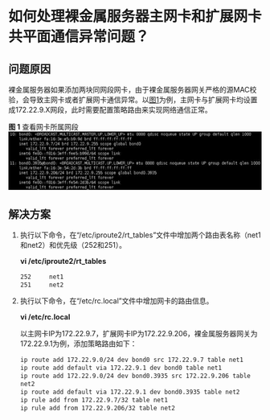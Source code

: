 # 如何处理裸金属服务器主网卡和扩展网卡共平面通信异常问题？<a name="bms_faq_0056"></a>

## 问题原因<a name="section1418611694917"></a>

裸金属服务器如果添加两块同网段网卡，由于裸金属服务器网关严格的源MAC校验，会导致主网卡或者扩展网卡通信异常。以[图1](#fig9146815125112)为例，主网卡与扩展网卡均设置成172.22.9.X网段，此时需要配置策略路由来实现网络通信正常。

**图 1**  查看网卡所属网段<a name="fig9146815125112"></a>  
![](figures/查看网卡所属网段.png "查看网卡所属网段")

## 解决方案<a name="section14418919529"></a>

1.  执行以下命令，在“/etc/iproute2/rt\_tables”文件中增加两个路由表名称（net1和net2）和优先级（252和251）。

    **vi /etc/iproute2/rt\_tables**

    ```
    252     net1
    251     net2
    ```

2.  执行以下命令，在“/etc/rc.local”文件中增加网卡的路由信息。

    **vi /etc/rc.local**

    以主网卡IP为172.22.9.7，扩展网卡IP为172.22.9.206，裸金属服务器网关为172.22.9.1为例，添加策略路由如下：

    ```
    ip route add 172.22.9.0/24 dev bond0 src 172.22.9.7 table net1
    ip route add default via 172.22.9.1 dev bond0 table net1
    ip route add 172.22.9.0/24 dev bond0.3935 src 172.22.9.206 table net2
    ip route add default via 172.22.9.1 dev bond0.3935 table net2
    ip rule add from 172.22.9.7/32 table net1
    ip rule add from 172.22.9.206/32 table net2
    ```


